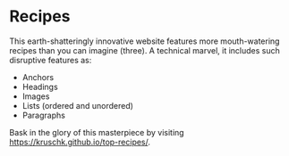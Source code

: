 # Recipes

This earth-shatteringly innovative website features more mouth-watering recipes
than you can imagine (three). A technical marvel, it includes such disruptive
features as:

- Anchors
- Headings
- Images
- Lists (ordered and unordered)
- Paragraphs

Bask in the glory of this masterpiece by visiting
https://kruschk.github.io/top-recipes/.
